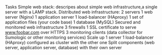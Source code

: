 Tasks
Simple web stack: descripes about simple web infrastructure,a single server with a LAMP stack.
Distributed web infrastructure: 2 servers 1 web server (Nginx) 1 application server 1 load-balancer (HAproxy) 1 set of application files (your code base) 1 database (MySQL)
Secured and monitored web infrastructure 3 firewalls 1 SSL certificate to serve www.foobar.com over HTTPS 3 monitoring clients (data collector for Sumologic or other monitoring services)
Scale up 1 server 1 load-balancer (HAproxy) configured as cluster with the other one Split components (web server, application server, database) with their own server
